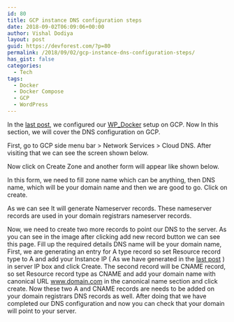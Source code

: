 ```yaml
---
id: 80
title: GCP instance DNS configuration steps
date: 2018-09-02T06:09:06+00:00
author: Vishal Dodiya
layout: post
guid: https://devforest.com/?p=80
permalink: /2018/09/02/gcp-instance-dns-configuration-steps/
has_gist: false
categories:
  - Tech
tags:
  - Docker
  - Docker Compose
  - GCP
  - WordPress
---
```

In the [last post](https://devforest.com/2018/06/28/host-wordpress-site-on-gcp-with-docker/), we configured our [WP_Docker](https://github.com/vishaldodiya/WP_Docker) setup on GCP. Now In this section, we will cover the DNS configuration on GCP.

<amp-img src="/assets/Screen-Shot-2018-07-07-at-10.00.18-PM.png" width="1080" height="610" layout="responsive" alt="AMP"></amp-img>

First, go to GCP side menu bar > Network Services > Cloud DNS. After visiting that we can see the screen shown below.

<amp-img src="/assets/Screen-Shot-2018-07-07-at-10.01.07-PM.png" width="1080" height="610" layout="responsive" alt="AMP"></amp-img>

Now click on Create Zone and another form will appear like shown below.

<amp-img src="/assets/Screen-Shot-2018-07-07-at-10.02.02-PM.png" width="1080" height="610" layout="responsive" alt="AMP"></amp-img>

In this form, we need to fill zone name which can be anything, then DNS name, which will be your domain name and then we are good to go. Click on create.

<amp-img src="/assets/Screen-Shot-2018-07-07-at-10.03.19-PM.png" width="1080" height="610" layout="responsive" alt="AMP"></amp-img>

As we can see It will generate Nameserver records. These nameserver records are used in your domain registrars nameserver records.
<amp-img src="/assets/Screen-Shot-2018-07-08-at-2.14.09-PM.png" width="1080" height="610" layout="responsive" alt="AMP"></amp-img>

Now, we need to create two more records to point our DNS to the server. As you can see in the image after clicking add new record button we can see this page. Fill up the required details DNS name will be your domain name, First, we are generating an entry for A type record so set Resource record type to A and add your Instance IP ( As we have generated in the [last post](https://devforest.com/2018/06/28/host-wordpress-site-on-gcp-with-docker/) ) in server IP&nbsp;box and click Create. The second&nbsp;record will be CNAME record, so set Resource record type as CNAME and add your domain name with canonical URL www.domain.com in the canonical name section and click create. Now these two A and CNAME records are needs to be added on your domain registrars DNS records as well. After doing that we have completed our DNS configuration and now you can check that your domain will point to your server.
